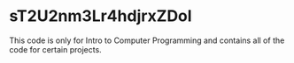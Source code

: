 # sT2U2nm3Lr4hdjrxZDol
This code is only for Intro to Computer Programming and contains all of the code for certain projects.

